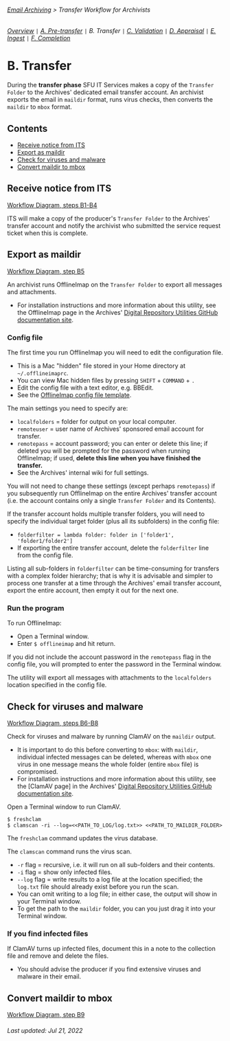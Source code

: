 ###### [Email Archiving](../README.md) > Transfer Workflow for Archivists
###### [Overview](overview.md) `|` [A. Pre-transfer](a-pre-transfer.md) `|` B. Transfer `|` [C. Validation](c-validation.md) `|` [D. Appraisal](d-appraisal.md) `|` [E. Ingest](e-ingest.md) `|` [F. Completion](f-completion.md)

# B. Transfer
During the **transfer phase** SFU IT Services makes a copy of the `Transfer Folder` to the Archives' dedicated email transfer account. An archivist exports the email in `maildir` format, runs virus checks, then converts the `maildir` to `mbox` format.

## Contents
- [Receive notice from ITS](#receive-notice-from-its)
- [Export as maildir](#export-as-maildir)
- [Check for viruses and malware](#check-for-viruses-and-malware)
- [Convert maildir to mbox](#convert-maildir-to-mbox)

## Receive notice from ITS
[Workflow Diagram, steps B1-B4](../images/transfer-workflow.png)

ITS will make a copy of the producer's `Transfer Folder` to the Archives' transfer account and notify the archivist who submitted the service request ticket when this is complete.

## Export as maildir
[Workflow Diagram, step B5](../images/transfer-workflow.png)

An archivist runs OfflineImap on the `Transfer Folder` to export all messages and attachments.
- For installation instructions and more information about this utility, see the OfflineImap page in the Archives' [Digital Repository Utilities GitHub documentation site](https://github.com/SFU-Archives/digital-repository-utilities).

### Config file
The first time you run OfflineImap you will need to edit the configuration file.
- This is a Mac "hidden" file stored in your Home directory at `~/.offlineimaprc`.
- You can view Mac hidden files by pressing `SHIFT` + `COMMAND` + `.`
- Edit the config file with a text editor, e.g. BBEdit.
- See the [OfflineImap config file template](../downloads/offlineimap-config-file.txt).

The main settings you need to specify are:
- `localfolders` = folder for output on your local computer.
- `remoteuser` = user name of Archives' sponsored email account for transfer.
- `remotepass` = account password; you can enter or delete this line; if deleted you will be prompted for the password when running OfflineImap; if used, **delete this line when you have finished the transfer.**
- See the Archives' internal wiki for full settings.

You will not need to change these settings (except perhaps `remotepass`) if you subsequently run OfflineImap on the entire Archives' transfer account (i.e. the account contains only a single `Transfer Folder` and its Contents).

If the transfer account holds multiple transfer folders, you will need to specify the individual target folder (plus all its subfolders) in the config file:
- `folderfilter = lambda folder: folder in ['folder1', 'folder1/folder2']`
- If exporting the entire transfer account, delete the `folderfilter` line from the config file.

Listing all sub-folders in `folderfilter` can be time-consuming for transfers with a complex folder hierarchy; that is why it is advisable and simpler to process one transfer at a time through the Archives' email transfer account, export the entire account, then empty it out for the next one.

### Run the program
To run OfflineImap:
- Open a Terminal window.
- Enter `$ offlineimap` and hit return.

If you did not include the account password in the `remotepass` flag in the config file, you will prompted to enter the password in the Terminal window.

The utility will export all messages with attachments to the `localfolders` location specified in the config file.

## Check for viruses and malware
[Workflow Diagram, steps B6-B8](../images/transfer-workflow.png)

Check for viruses and malware by running ClamAV on the `maildir` output.
- It is important to do this before converting to `mbox`: with `maildir`, individual infected messages can be deleted, whereas with `mbox` one virus in one message means the whole folder (entire `mbox` file) is compromised.
- For installation instructions and more information about this utility, see the [ClamAV page] in the Archives' [Digital Repository Utilities GitHub documentation site](https://github.com/SFU-Archives/digital-repository-utilities).

Open a Terminal window to run ClamAV.

```
$ freshclam
$ clamscan -ri --log=<<PATH_TO_LOG/log.txt>> <<PATH_TO_MAILDIR_FOLDER>
```

The `freshclam` command updates the virus database.

The `clamscan` command runs the virus scan.
- `-r` flag = recursive, i.e. it will run on all sub-folders and their contents.
- `-i` flag = show only infected files.
- `--log` flag = write results to a log file at the location specified; the `log.txt` file should already exist before you run the scan.
- You can omit writing to a log file; in either case, the output will show in your Terminal window.
- To get the path to the `maildir` folder, you can you just drag it into your Terminal window.

### If you find infected files
If ClamAV turns up infected files, document this in a note to the collection file and remove and delete the files.
- You should advise the producer if you find extensive viruses and malware in their email.

## Convert maildir to mbox
[Workflow Diagram, step B9](../images/transfer-workflow.png)



###### Last updated: Jul 21, 2022
